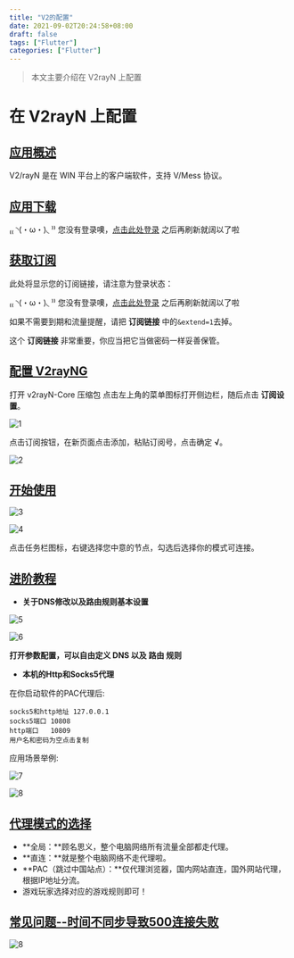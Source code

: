 ```yaml
---
title: "V2的配置"
date: 2021-09-02T20:24:58+08:00
draft: false
tags: ["Flutter"]
categories: ["Flutter"]
---
```


> 本文主要介绍在 V2rayN 上配置

<!--more-->

# 在 V2rayN 上配置

## [应用概述](https://www.emailme.vip/doc/#/Windows/V2rayN?id=应用概述)

V2/rayN 是在 WIN 平台上的客户端软件，支持 V/Mess 协议。

## [应用下载](https://www.emailme.vip/doc/#/Windows/V2rayN?id=应用下载)

₍₍ ◝(・ω・)◟ ⁾⁾ 您没有登录噢，[点击此处登录](https://www.emailme.vip/auth/login) 之后再刷新就阔以了啦

## [获取订阅](https://www.emailme.vip/doc/#/Windows/V2rayN?id=获取订阅)

此处将显示您的订阅链接，请注意为登录状态：

₍₍ ◝(・ω・)◟ ⁾⁾ 您没有登录噢，[点击此处登录](https://www.emailme.vip/auth/login) 之后再刷新就阔以了啦

如果不需要到期和流量提醒，请把 **订阅链接** 中的`&extend=1`去掉。

这个 **订阅链接** 非常重要，你应当把它当做密码一样妥善保管。

## [配置 V2rayNG](https://www.emailme.vip/doc/#/Windows/V2rayN?id=配置-v2rayng)

打开 v2rayN-Core 压缩包 点击左上角的菜单图标打开侧边栏，随后点击 **订阅设置**。

![1](https://luckly007.oss-cn-beijing.aliyuncs.com/img/V2rayN1.png)

点击订阅按钮，在新页面点击添加，粘贴订阅号，点击确定 **√**。

![2](https://luckly007.oss-cn-beijing.aliyuncs.com/img/V2rayN2.png)

## [开始使用](https://www.emailme.vip/doc/#/Windows/V2rayN?id=开始使用)

![3](https://luckly007.oss-cn-beijing.aliyuncs.com/img/V2rayN6.png)

![4](https://www.emailme.vip/docs/Windows/V2rayN/V2rayN5.png)

点击任务栏图标，右键选择您中意的节点，勾选后选择你的模式可连接。

## [进阶教程](https://www.emailme.vip/doc/#/Windows/V2rayN?id=进阶教程)

- **关于DNS修改以及路由规则基本设置**

![5](https://luckly007.oss-cn-beijing.aliyuncs.com/img/V2rayN3.jpg)

![6](https://luckly007.oss-cn-beijing.aliyuncs.com/img/V2rayN4.jpg)

**打开参数配置，可以自由定义 DNS 以及 路由 规则**

- **本机的Http和Socks5代理**

在你启动软件的PAC代理后:

```
socks5和http地址 127.0.0.1
socks5端口 10808
http端口   10809
用户名和密码为空点击复制
```

应用场景举例:

![7](https://luckly007.oss-cn-beijing.aliyuncs.com/img/QQ1.png)

![8](https://luckly007.oss-cn-beijing.aliyuncs.com/img/Telegram1.png)

## [代理模式的选择](https://www.emailme.vip/doc/#/Windows/V2rayN?id=代理模式的选择)

- **全局：**顾名思义，整个电脑网络所有流量全部都走代理。
- **直连：**就是整个电脑网络不走代理啦。
- **PAC（跳过中国站点）：**仅代理浏览器，国内网站直连，国外网站代理，根据IP地址分流。
- 游戏玩家选择对应的游戏规则即可！

## [常见问题--时间不同步导致500连接失败](https://www.emailme.vip/doc/#/Windows/V2rayN?id=常见问题-时间不同步导致500连接失败)

![8](https://luckly007.oss-cn-beijing.aliyuncs.com/img/11614.png)